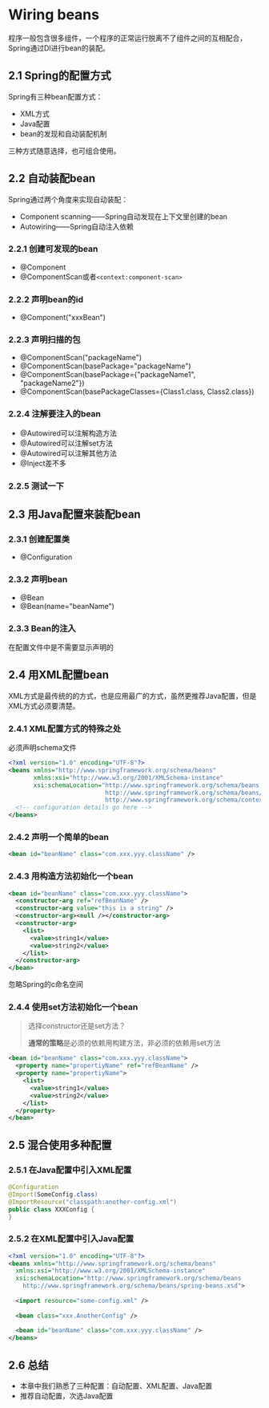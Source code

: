 # Wiring beans

程序一般包含很多组件，一个程序的正常运行脱离不了组件之间的互相配合，Spring通过DI进行bean的装配。

## 2.1 Spring的配置方式

Spring有三种bean配置方式：

- XML方式
- Java配置
- bean的发现和自动装配机制

三种方式随意选择，也可组合使用。

## 2.2 自动装配bean

Spring通过两个角度来实现自动装配：

- Component scanning——Spring自动发现在上下文里创建的bean
- Autowiring——Spring自动注入依赖

### 2.2.1 创建可发现的bean

- @Component
- @ComponentScan或者`<context:component-scan>`

### 2.2.2 声明bean的id

- @Component("xxxBean")

### 2.2.3 声明扫描的包

- @ComponentScan("packageName")
- @ComponentScan(basePackage="packageName")
- @ComponentScan(basePackage={"packageName1", "packageName2"})
- @ComponentScan(basePackageClasses={Class1.class, Class2.class})

### 2.2.4 注解要注入的bean

- @Autowired可以注解构造方法
- @Autowired可以注解set方法
- @Autowired可以注解其他方法
- @Inject差不多

### 2.2.5 测试一下

## 2.3 用Java配置来装配bean

### 2.3.1 创建配置类

- @Configuration

### 2.3.2 声明bean

- @Bean
- @Bean(name="beanName")

### 2.3.3 Bean的注入

在配置文件中是不需要显示声明的

## 2.4 用XML配置bean

XML方式是最传统的的方式，也是应用最广的方式，虽然更推荐Java配置，但是XML方式必须要清楚。

### 2.4.1 XML配置方式的特殊之处

必须声明schema文件

```xml
<?xml version="1.0" encoding="UTF-8"?>
<beans xmlns="http://www.springframework.org/schema/beans"
       xmlns:xsi="http://www.w3.org/2001/XMLSchema-instance"
       xsi:schemaLocation="http://www.springframework.org/schema/beans
                           http://www.springframework.org/schema/beans/spring-beans.xsd
                           http://www.springframework.org/schema/context">
  <!-- configuration details go here -->
</beans>
```

### 2.4.2 声明一个简单的bean

```xml
<bean id="beanName" class="com.xxx.yyy.className" />
```

### 2.4.3 用构造方法初始化一个bean

```xml
<bean id="beanName" class="com.xxx.yyy.className">
  <constructor-arg ref="refBeanName" />
  <constructor-arg value="this is a string" />
  <constructor-arg><null /></constructor-arg>
  <constructor-arg>
    <list>
      <value>string1</value>
      <value>string2</value>
    </list>
  </constructor-arg>
</bean>
```

忽略Spring的c命名空间

### 2.4.4 使用set方法初始化一个bean

> 选择constructor还是set方法？
>
> **通常的策略**是必须的依赖用构建方法，非必须的依赖用set方法

```xml
<bean id="beanName" class="com.xxx.yyy.className">
  <property name="propertiyName" ref="refBeanName" />
  <property name="propertiyName">
    <list>
      <value>string1</value>
      <value>string2</value>
    </list>
  </property>
</bean>
```

## 2.5 混合使用多种配置

### 2.5.1 在Java配置中引入XML配置

```java
@Configuration
@Import(SomeConfig.class)
@ImportResource("classpath:another-config.xml")
public class XXXConfig {
}
```

### 2.5.2 在XML配置中引入Java配置

```xml
<?xml version="1.0" encoding="UTF-8"?>
<beans xmlns="http://www.springframework.org/schema/beans"
  xmlns:xsi="http://www.w3.org/2001/XMLSchema-instance"
  xsi:schemaLocation="http://www.springframework.org/schema/beans
    http://www.springframework.org/schema/beans/spring-beans.xsd">
  
  <import resource="some-config.xml" />
  
  <bean class="xxx.AnotherConfig" />
  
  <bean id="beanName" class="com.xxx.yyy.className" />
</beans>
```

## 2.6 总结

- 本章中我们熟悉了三种配置：自动配置、XML配置、Java配置
- 推荐自动配置，次选Java配置

